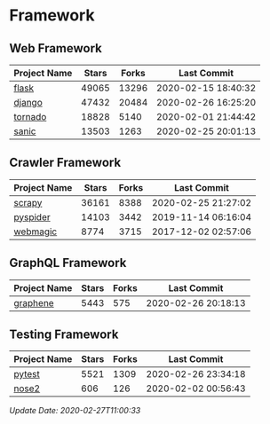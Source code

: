 # Framework

## Web Framework

| Project Name | Stars | Forks | Last Commit |
| ------------ | ----- | ----- | ----------- |
| [flask](https://github.com/pallets/flask) | 49065 | 13296 | 2020-02-15 18:40:32 |
| [django](https://github.com/django/django) | 47432 | 20484 | 2020-02-26 16:25:20 |
| [tornado](https://github.com/tornadoweb/tornado) | 18828 | 5140 | 2020-02-01 21:44:42 |
| [sanic](https://github.com/huge-success/sanic) | 13503 | 1263 | 2020-02-25 20:01:13 |

## Crawler Framework

| Project Name | Stars | Forks | Last Commit |
| ------------ | ----- | ----- | ----------- |
| [scrapy](https://github.com/scrapy/scrapy) | 36161 | 8388 | 2020-02-25 21:27:02 |
| [pyspider](https://github.com/binux/pyspider) | 14103 | 3442 | 2019-11-14 06:16:04 |
| [webmagic](https://github.com/code4craft/webmagic) | 8774 | 3715 | 2017-12-02 02:57:06 |

## GraphQL Framework

| Project Name | Stars | Forks | Last Commit |
| ------------ | ----- | ----- | ----------- |
| [graphene](https://github.com/graphql-python/graphene) | 5443 | 575 | 2020-02-26 20:18:13 |

## Testing Framework

| Project Name | Stars | Forks | Last Commit |
| ------------ | ----- | ----- | ----------- |
| [pytest](https://github.com/pytest-dev/pytest) | 5521 | 1309 | 2020-02-26 23:34:18 |
| [nose2](https://github.com/nose-devs/nose2) | 606 | 126 | 2020-02-02 00:56:43 |

*Update Date: 2020-02-27T11:00:33*